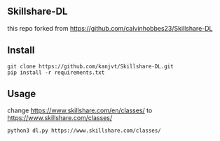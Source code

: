## Skillshare-DL
this repo forked from https://github.com/calvinhobbes23/Skillshare-DL

## Install
```
git clone https://github.com/kanjvt/Skillshare-DL.git
pip install -r requirements.txt
```

## Usage
change https://www.skillshare.com/en/classes/ to https://www.skillshare.com/classes/
```
python3 dl.py https://www.skillshare.com/classes/
```
